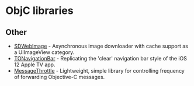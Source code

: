 # ObjC libraries

## Other

- [SDWebImage](https://github.com/SDWebImage/SDWebImage) - Asynchronous image downloader with cache support as a UIImageView category.
- [TONavigationBar](https://github.com/TimOliver/TONavigationBar) - Replicating the 'clear' navigation bar style of the iOS 12 Apple TV app.
- [MessageThrottle](https://github.com/yulingtianxia/MessageThrottle) - Lightweight, simple library for controlling frequency of forwarding Objective-C messages.
